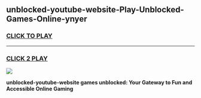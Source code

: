 
## unblocked-youtube-website-Play-Unblocked-Games-Online-ynyer
<h3>
<a href="https://premium76.site?title=unblocked-youtube-website&ref=25A">CLICK TO PLAY</a></h3>
<hr>

<h3>
<a href="https://premium76.site?title=unblocked-youtube-website&ref=25A">CLICK 2 PLAY</a>
  
</h3>

<a href="https://premium76.site?title=unblocked-youtube-website&ref=25A"><img src="https://clearcache.store/games.png"></a>


**unblocked-youtube-website games unblocked: Your Gateway to Fun and Accessible Online Gaming**
